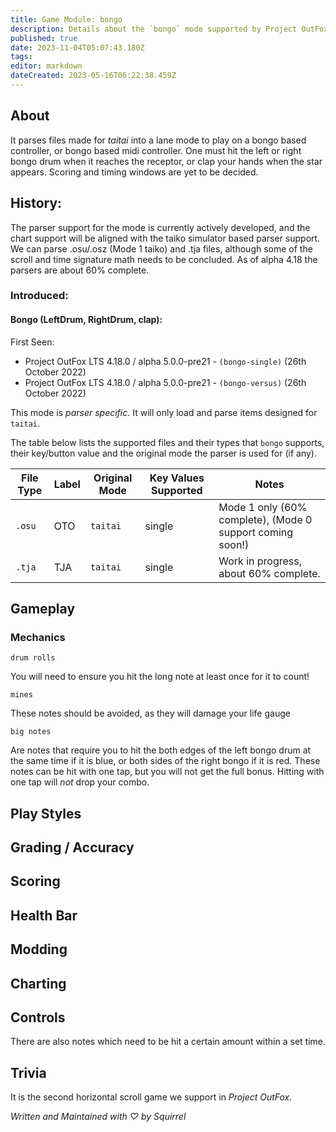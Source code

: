 ```yaml
---
title: Game Module: bongo
description: Details about the `bongo` mode supported by Project OutFox.
published: true
date: 2023-11-04T05:07:43.180Z
tags: 
editor: markdown
dateCreated: 2023-05-16T06:22:38.459Z
---
```


<!--
insert picture of game-play 
-->

## About

It parses files made for _taitai_ into a lane mode to play on a bongo based controller, or bongo based midi controller. One must hit the left or right bongo drum when it reaches the receptor, or clap your hands when the star appears. Scoring and timing windows are yet to be decided.

## History:

The parser support for the mode is currently actively developed, and the chart support will be aligned with the taiko simulator based parser support. We can parse .osu/.osz (Mode 1 taiko) and .tja files, although some of the scroll and time signature math needs to be concluded. As of alpha 4.18 the parsers are about 60% complete.

### Introduced:
#### Bongo (LeftDrum, RightDrum, clap):

First Seen:
 * Project OutFox LTS 4.18.0 / alpha 5.0.0-pre21 - ``(bongo-single)`` (26th October 2022)
 * Project OutFox LTS 4.18.0 / alpha 5.0.0-pre21 - ``(bongo-versus)`` (26th October 2022)

This mode is _parser specific_. It will only load and parse items designed for `taitai`.

The table below lists the supported files and their types that ``bongo`` supports, their key/button value and the original mode the parser is used for (if any).

File Type|Label|Original Mode|Key Values Supported|Notes 
------------|-------------|-------------|-------------|-------------|
 ``.osu`` | OTO | ``taitai`` | single | Mode 1 only (60% complete), (Mode 0 support coming soon!)
 ``.tja`` | TJA | ``taitai`` | single | Work in progress, about 60% complete.

## Gameplay

### Mechanics

``drum rolls`` 

You will need to ensure you hit the long note at least once for it to count!

``mines`` 

These notes should be avoided, as they will damage your life gauge

``big notes`` 

Are notes that require you to hit the both edges of the left bongo drum at the same time if it is blue, or both sides of the right bongo if it is red. These notes can be hit with one tap, but you will not get the full bonus. Hitting with one tap will _not_ drop your combo.


## Play Styles

## Grading / Accuracy

## Scoring

## Health Bar

## Modding

## Charting

## Controls

There are also notes which need to be hit a certain amount within a set time.

## Trivia
It is the second horizontal scroll game we support in _Project OutFox_.

_Written and Maintained with ♡ by Squirrel_